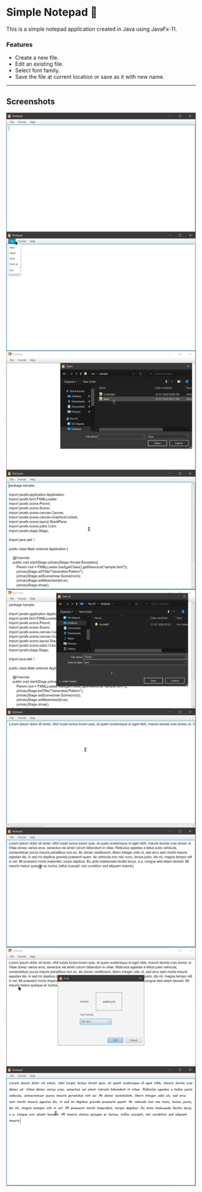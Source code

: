 # Simple Notepad :wave:

<p>This is a simple notepad application created in Java using JavaFx-11.</p>

### Features
<ul>
    <li>Create a new file.
    <li>Edit an existing file.
    <li>Select font family.
    <li>Save the file at current location or save as it with new name.
</ul>

---

## Screenshots

<img src="https://github.com/CryptoSingh1337/Notepad/blob/master/screenshots/main.png" alt="main" align="center"/>
<img src="https://github.com/CryptoSingh1337/Notepad/blob/master/screenshots/file.png" alt="file" align="center"/>
<img src="https://github.com/CryptoSingh1337/Notepad/blob/master/screenshots/open.png" alt="open" align="center"/>
<img src="https://github.com/CryptoSingh1337/Notepad/blob/master/screenshots/opendedFile.png" alt="opened file" align="center"/>
<img src="https://github.com/CryptoSingh1337/Notepad/blob/master/screenshots/saveas.png" alt="saveas" align="center"/>
<img src="https://github.com/CryptoSingh1337/Notepad/blob/master/screenshots/withoutwordwrap.png" alt="nowordwrap" align="center"/>
<img src="https://github.com/CryptoSingh1337/Notepad/blob/master/screenshots/withwordwrap.png" alt="wordwrap" align="center"/>
<img src="https://github.com/CryptoSingh1337/Notepad/blob/master/screenshots/font.png" alt="font" align="center"/>
<img src="https://github.com/CryptoSingh1337/Notepad/blob/master/screenshots/changedfont.png" alt="changedFont" align="center"/>
